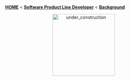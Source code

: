 <!-- Breadcrumb -->
[**HOME**](https://github.com/tthuem/FeatureIDE/wiki) < [**Software Product Line Developer**](https://github.com/tthuem/FeatureIDE/wiki/Software-Product-Line-Developer) < [**Background**](https://github.com/tthuem/FeatureIDE/wiki/Background)

<!-- Introduction -->

<!-- Outline -->

<!-- Content -->
<td width="265px">
	<p align="center">
		<img height="200" width="200" alt="under_construction" src="https://github.com/tthuem/FeatureIDE/wiki/Assets/Home/under_construction.png">
	</p>
</td>
